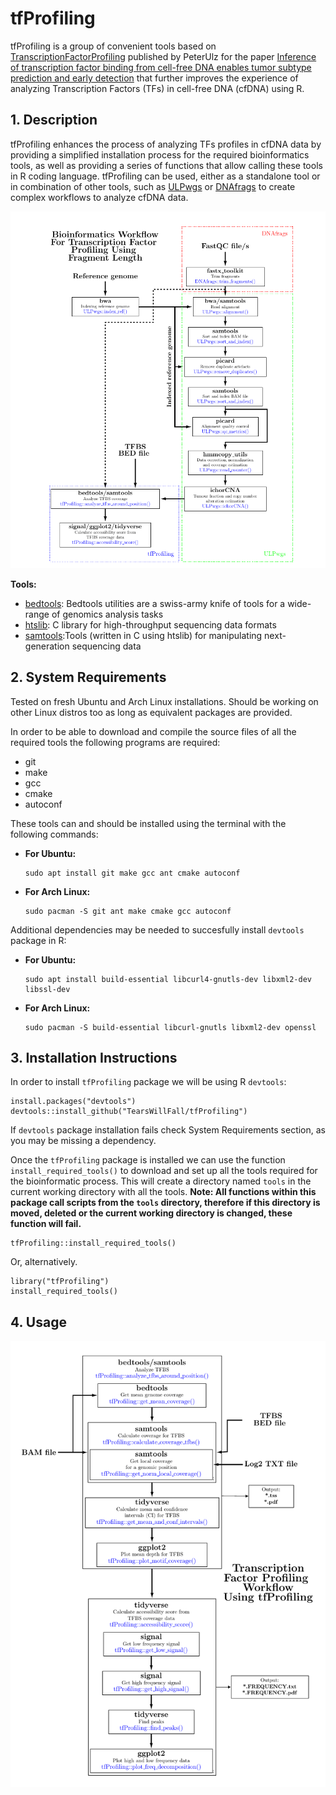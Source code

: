 # tfProfiling

tfProfiling is a group of convenient tools based on [TranscriptionFactorProfiling](https://github.com/PeterUlz/TranscriptionFactorProfiling) published by PeterUlz for the paper [Inference of transcription factor binding from cell-free DNA enables tumor subtype prediction and early detection](https://www.nature.com/articles/s41467-019-12714-4) that further improves the experience of analyzing Transcription Factors (TFs) in cell-free DNA (cfDNA) using R.

## 1. Description

tfProfiling enhances the process of analyzing TFs profiles in cfDNA data by providing a simplified installation process for the required bioinformatics tools, as well as providing a series of functions that allow calling these tools in R coding language. tfProfiling can be used, either as a standalone tool or in combination of other tools, such as [ULPwgs](https://github.com/TearsWillFall/ULPwgs) or [DNAfrags](https://github.com/TearsWillFall/DNAfrags) to create complex workflows to analyze cfDNA data.



![Workflow for tfProfiling](https://github.com/TearsWillFall/tfProfiling/blob/master/Graph.png?raw=true)

**Tools:**
* [bedtools](https://github.com/arq5x/bedtools2): Bedtools utilities are a swiss-army knife of tools for a wide-range of genomics analysis tasks
* [htslib](https://github.com/samtools/htslib): C library for high-throughput sequencing data formats 
* [samtools](https://github.com/samtools/samtools/):Tools (written in C using htslib) for manipulating next-generation sequencing data


## 2. System Requirements

Tested on fresh Ubuntu and Arch Linux installations. Should be working on other Linux distros too as long as equivalent packages are provided. 

In order to be able to download and compile the source files of all the required tools the following programs are required:

* git
* make
* gcc
* cmake
* autoconf

These tools can and should be installed using the terminal with the following commands:


* **For Ubuntu:**

  ```
  sudo apt install git make gcc ant cmake autoconf 
  ```

* **For Arch Linux:**

  ```
  sudo pacman -S git ant make cmake gcc autoconf
  ```
  
Additional dependencies may be needed to succesfully install `devtools` package in R:
  
* **For Ubuntu:**

  ```
  sudo apt install build-essential libcurl4-gnutls-dev libxml2-dev libssl-dev
  ```
  
* **For Arch Linux:**

  ```
  sudo pacman -S build-essential libcurl-gnutls libxml2-dev openssl
  ```
  
  
 ## 3. Installation Instructions

In order to install `tfProfiling` package we will be using R `devtools`:

```
install.packages("devtools")
devtools::install_github("TearsWillFall/tfProfiling")
```
If `devtools` package installation fails check System Requirements section, as you may be missing a dependency.

Once the `tfProfiling` package is installed we can use the function `install_required_tools()` to download and set up all the tools required for the bioinformatic process. This will create a directory named `tools` in the current working directory with all the tools. **Note: All functions within this package call scripts from the `tools` directory, therefore if this directory is moved, deleted or the current working directory is changed, these function will fail.**

```
tfProfiling::install_required_tools()
```

Or, alternatively.

```
library("tfProfiling")
install_required_tools()
```

## 4. Usage

![Workflow for tfProfiling](https://github.com/TearsWillFall/tfProfiling/blob/master/Graph2.png?raw=true)


